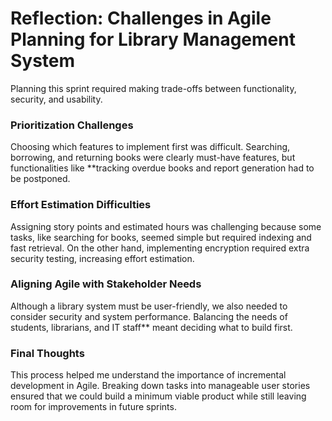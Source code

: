 # Reflection: Challenges in Agile Planning for Library Management System

Planning this sprint required making trade-offs between functionality, security, and usability.

### Prioritization Challenges
Choosing which features to implement first was difficult. 
Searching, borrowing, and returning books were clearly must-have features,
but functionalities like **tracking overdue books and report generation had to be postponed.

### Effort Estimation Difficulties
Assigning story points and estimated hours was challenging because some tasks, like searching for books, seemed simple but required indexing and fast retrieval. 
On the other hand, implementing encryption required extra security testing, increasing effort estimation.

### Aligning Agile with Stakeholder Needs
Although a library system must be user-friendly, we also needed to consider security and system performance. 
Balancing the needs of students, librarians, and IT staff** meant deciding what to build first.

### Final Thoughts
This process helped me understand the importance of incremental development in Agile. 
Breaking down tasks into manageable user stories ensured that we could build a minimum viable product while still leaving room for improvements in future sprints.  
